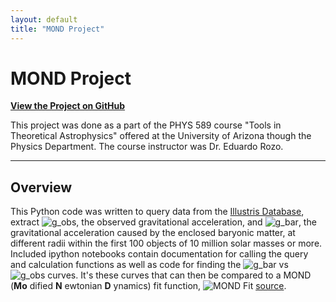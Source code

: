 ```yaml
---
layout: default
title: "MOND Project"
---
```


# MOND Project

**[View the Project on GitHub](https://github.com/wagoner47/mond_project)**

This project was done as a part of the PHYS 589 course "Tools in Theoretical Astrophysics" offered at the University of Arizona though the Physics Department. The course instructor was Dr. Eduardo Rozo.

---

## Overview

This Python code was written to query data from the [Illustris Database](http://www.illustris-project.org/), extract ![g_obs](https://latex.codecogs.com/gif.latex?g_{obs}), the observed gravitational acceleration, and ![g_bar](https://latex.codecogs.com/gif.latex?g_{bar}), the gravitational acceleration caused by the enclosed baryonic matter, at different radii within the first 100 objects of 10 million solar masses or more. Included ipython notebooks contain documentation for calling the query and calculation functions as well as code for finding the ![g_bar](https://latex.codecogs.com/gif.latex?g_{bar}) vs ![g_obs](https://latex.codecogs.com/gif.latex?g_{obs}) curves. It's these curves that can then be compared to a MOND (**Mo** dified **N** ewtonian **D** ynamics) fit function, ![MOND Fit](https://latex.codecogs.com/gif.latex?g_{obs}&space;=&space;\frac{g_{bar}}{1-e^{-\sqrt{g_{bar}/g^{\dagger}}}}) [source](/documents/1610.08981.pdf).

